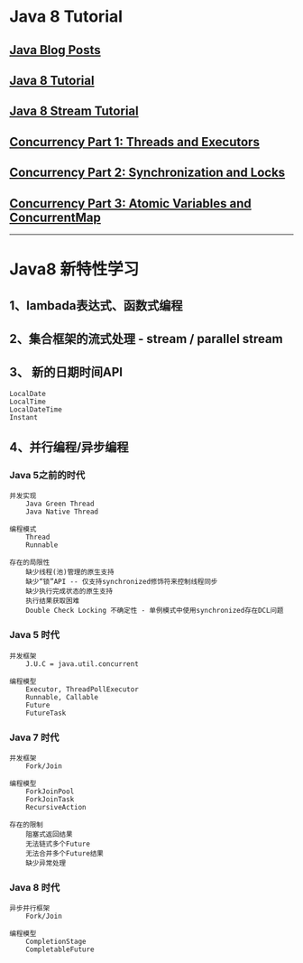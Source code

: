 # Java 8  Tutorial
## [Java Blog Posts](http://winterbe.com/java/)
## [Java 8 Tutorial](http://winterbe.com/posts/2014/03/16/java-8-tutorial/)

## [Java 8 Stream Tutorial](http://winterbe.com/posts/2014/07/31/java8-stream-tutorial-examples/)

## [Concurrency Part 1: Threads and Executors](http://winterbe.com/posts/2015/04/07/java8-concurrency-tutorial-thread-executor-examples/)

## [Concurrency Part 2: Synchronization and Locks](http://winterbe.com/posts/2015/04/30/java8-concurrency-tutorial-synchronized-locks-examples/)

## [Concurrency Part 3: Atomic Variables and ConcurrentMap](http://winterbe.com/posts/2015/05/22/java8-concurrency-tutorial-atomic-concurrent-map-examples/)


-------


# Java8 新特性学习

## 1、lambada表达式、函数式编程



## 2、集合框架的流式处理 - stream / parallel stream




## 3、 新的日期时间API
	LocalDate
	LocalTime
	LocalDateTime
	Instant


## 4、并行编程/异步编程

### Java 5之前的时代
	并发实现
		Java Green Thread
		Java Native Thread

	编程模式
		Thread
		Runnable
	
	存在的局限性
		缺少线程(池)管理的原生支持
		缺少“锁”API -- 仅支持synchronized修饰符来控制线程同步
		缺少执行完成状态的原生支持
		执行结果获取困难 
		Double Check Locking 不确定性 - 单例模式中使用synchronized存在DCL问题



### Java 5 时代
	并发框架
		J.U.C = java.util.concurrent
	
	编程模型
		Executor, ThreadPollExecutor
		Runnable, Callable
		Future
		FutureTask


### Java 7 时代
	并发框架
		Fork/Join

	编程模型
		ForkJoinPool
		ForkJoinTask
		RecursiveAction

	存在的限制
		阻塞式返回结果
		无法链式多个Future
		无法合并多个Future结果
		缺少异常处理	


### Java 8 时代
	异步并行框架 
		Fork/Join
	
	编程模型
		CompletionStage
		CompletableFuture
		
		



